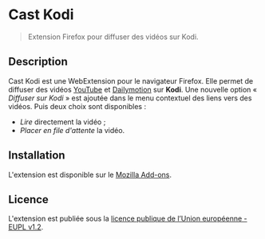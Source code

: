 # Cast Kodi

> Extension Firefox pour diffuser des vidéos sur Kodi.

## Description

Cast Kodi est une WebExtension pour le navigateur Firefox. Elle permet de
diffuser des vidéos [YouTube](//www.youtube.com/) et
[Dailymotion](//www.dailymotion.com/fr) sur **Kodi**. Une nouvelle option
« *Diffuser sur Kodi* » est ajoutée dans le menu contextuel des liens vers des
vidéos. Puis deux choix sont disponibles :

- *Lire* directement la vidéo ;
- *Placer en file d'attente* la vidéo.

## Installation

L'extension est disponible sur le
[Mozilla Add-ons](//addons.mozilla.org/fr/firefox/addon/castkodi/).

## Licence

L'extension est publiée sous la [licence publique de l’Union européenne - EUPL
v1.2](//joinup.ec.europa.eu/community/eupl/og_page/eupl).
